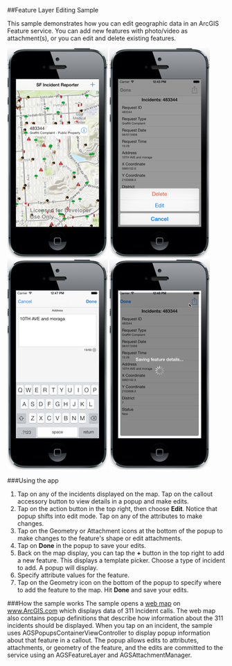 ##Feature Layer Editing Sample

This sample demonstrates how you can edit geographic data in an ArcGIS Feature service. You can add new features with photo/video as attachment(s), or you can edit and delete existing features. 


![](image.png )
![](image2.png )
![](image3.png )
![](image4.png )


###Using the app
1. Tap on any of the incidents displayed on the map. Tap on the callout accessory button to view details in a popup and make edits.
2. Tap on the action button in the top right, then choose **Edit**. Notice that popup shifts into edit mode. Tap on any of the attributes to make changes.
3. Tap on the Geometry or Attachment icons at the bottom of the popup to make changes to the feature's shape or edit attachments.
4. Tap on **Done** in the popup to save your edits.
5. Back on the map display, you can tap the **+** button in the top right to add a new feature. This displays a template picker. Choose a type of incident to add. A popup will display.
6. Specify attribute values for the feature. 
7. Tap on the Geometry icon on the bottom of the popup to specify where to add the feature to the map. Hit **Done** and save your edits.

###How the sample works
The sample opens a [web map](http://www.arcgis.com/home/item.html?id=b31153c71c6c429a8b24c1751a50d3ad) on www.ArcGIS.com which displays data of 311 Incident calls. The web map also contains popup definitions that describe how information about the 311 incidents should be displayed. When you tap on an incident, the sample uses AGSPopupsContainerViewController to display popup information about that feature in a callout. The popup allows edits to attributes, attachments, or geometry of the feature, and the edits are committed to the service using an AGSFeatureLayer and AGSAttachmentManager.